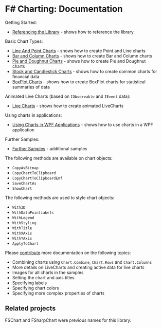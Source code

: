 # F# Charting: Documentation

Getting Started:

 * [Referencing the Library](ReferencingTheLibrary.html) - shows how to reference the library

Basic Chart Types:

 * [Line And Point Charts](PointAndLineCharts.html) - shows how to create Point and Line charts
 * [Bar and Column Charts](BarAndColumnCharts.html) - shows how to create Bar and Column charts
 * [Pie and Doughnut Charts](PieAndDougnutCharts.html) - shows how to create Pie and Doughnut charts
 * [Stock and Candlestick Charts](StockAndCandlestickCharts.html) - shows how to create common charts for financial data
 * [BoxPlot Charts](BoxPlotCharts.html) - shows how to create BoxPlot charts for statistical summaries of data

Animated Live Charts (based on `IObservable` and `IEvent` data):

 * [Live Charts](LiveChartSamples.html) - shows how to create animated LiveCharts 

Using charts in applications:

 * [Using Charts in WPF Applications](UsingChartsInWPF.html) - shows how to use charts in a WPF application

Further Samples:

 * [Further Samples](FurtherSamples.html) - additional samples

The following methods are available on chart objects:

 * `CopyAsBitmap`
 * `CopyChartToClipboard`
 * `CopyChartToClipboardEmf`
 * `SaveChartAs`
 * `ShowChart`

The following methods are used to style chart objects:

 * `With3D`
 * `WithDataPointLabels`
 * `WithLegend`
 * `WithStyling`
 * `WithTitle`
 * `WithXAxis`
 * `WithYAxis`
 * `ApplyToChart`

Please [contribute](contributing.html) more documentation on the following topics:

 * Combining charts using `Chart.Combine`, `Chart.Rows` and `Chart.Columns`
 * More details on LiveCharts and creating active data for live charts
 * Images for all charts in the samples
 * Setting the chart and axis titles
 * Specifying labels
 * Specifying chart colors
 * Specifying more complex properties of charts


## Related projects

FSChart and FSharpChart were previous names for this library.
